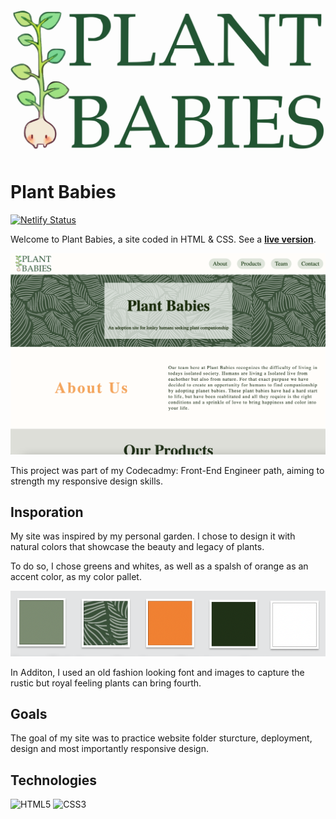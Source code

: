 ![](images/logo.svg)

# Plant Babies

[![Netlify Status](https://api.netlify.com/api/v1/badges/76012fdc-0fb6-4455-9afc-2100c7330026/deploy-status)](https://app.netlify.com/sites/ornate-madeleine-8cd07d/deploys) 

Welcome to Plant Babies, a site coded in HTML & CSS. See a **[live version](https://ornate-madeleine-8cd07d.netlify.app/)**. 

[<img src="images/screenshot.png">](https://ornate-madeleine-8cd07d.netlify.app//)

This project was part of my Codecadmy: Front-End Engineer path, aiming to strength my responsive design skills.  

## Insporation 

My site was inspired by my personal garden. I chose to design it with natural colors that showcase the beauty and legacy of plants.

To do so, I chose greens and whites, as well as a spalsh of orange as an accent color, as my color pallet. 

<img src="images/color-pallet.png">

In Additon, I used an old fashion looking font and images to capture the rustic but royal feeling plants can bring fourth. 

## Goals

The goal of my site was to practice website folder sturcture, deployment, design and most importantly responsive design. 

## Technologies

![HTML5](https://img.shields.io/badge/html5-%23E34F26.svg?style=for-the-badge&logo=html5&logoColor=white) ![CSS3](https://img.shields.io/badge/css3-%231572B6.svg?style=for-the-badge&logo=css3&logoColor=white)